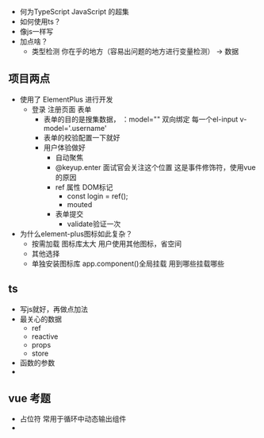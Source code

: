 - 何为TypeScript
   JavaScript 的超集
- 如何使用ts？
 - 像js一样写
 - 加点啥？
      - 类型检测
         你在乎的地方（容易出问题的地方进行变量检测） -> 数据
## 项目两点
- 使用了 ElementPlus 进行开发
   - 登录 注册页面 表单
     - 表单的目的是搜集数据， ：model="" 双向绑定
         每一个el-input v-model='.username'
      - 表单的校验配置一下就好
      - 用户体验做好
         - 自动聚焦
         - @keyup.enter 面试官会关注这个位置  这是事件修饰符，使用vue的原因
         - ref 属性 DOM标记
            - const login = ref();
            - mouted <from ref="login">
         - 表单提交
            - validate验证一次
- 为什么element-plus图标如此复杂？
   - 按需加载 
      图标库太大 用户使用其他图标，省空间
   - 其他选择
   - 单独安装图标库
      app.component()全局挂载 用到哪些挂载哪些
## ts
- 写js就好，再做点加法
- 最关心的数据
   - ref
   - reactive
   - props 
   - store
- 函数的参数
- 
## vue 考题
- <component :is="comName"/>   
   占位符  常用于循环中动态输出组件
- <template />
   模板集合 一般与slot 结合
   不显示到页面上 接受指令  不添加标签 

## 项目亮点
   - 带有角色校验的菜单
      - 菜单
         el-menu>el-sub-menu>el-menu-item
      - 当前选中的菜单
         :default-active="route.path"
      - 哪些菜单可以看到
         指令  自定义指令
         store>permiss roleList user includes ?
         添加一个数据项 key 任何组件都可以调用
         setkeys action
         localStorage
      - 自定义指令
         app.directives(name)
         v-name
         mounted(el,binding)
         el['hidden']= true
         el.style.opacity = 0 v-show
## 项目难点
   - 多组件状态的共享和设计
      - vuex 和 pinia
         用pinia vuex modules 很灵活，加一个defineStore
         没有vuex的树状约束·执行函数就能拿到hook
         语法很简洁
         学vuex  设计模式， state mutation action getter 更加安全 同时也导致比较麻烦
      - 学过一些项目 github 开源 vue-music
      vue-admin
      - 因为当我在多个组件，尤其为兄弟或跨页面级别组件，
         有共享状态需求时，封装成一个store 函数
         原来用ref＋props + emits 换成store
